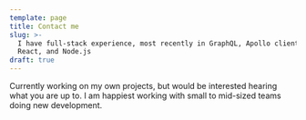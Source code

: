 ```yaml
---
template: page
title: Contact me
slug: >-
  I have full-stack experience, most recently in GraphQL, Apollo client/server,
  React, and Node.js
draft: true
---
```

Currently working on my own projects, but would be interested hearing what you are up to.  I am happiest working with small to mid-sized teams doing new development.

